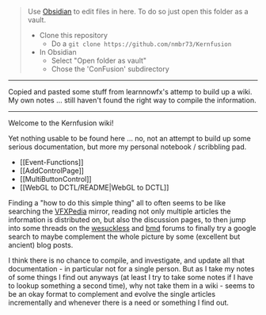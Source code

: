 > Use [Obsidian](https://obsidian.md) to edit files in here. To do so just open this folder as a vault.
>
> - Clone this repository
>   - Do a `git clone https://github.com/nmbr73/Kernfusion`
> - In Obsidian
>   - Select "Open folder as vault"
>   - Chose the 'ConFusion' subdirectory

-----

Copied and pasted some stuff from learnnowfx's attemp to build up a wiki. My own notes ... still haven't found the right way to compile the information.

-----

Welcome to the Kernfusion wiki!

Yet nothing usable to be found here ... no, not an attempt to build up some serious documentation, but more my personal notebook / scribbling pad.

* [[Event-Functions]]
* [[AddControlPage]]
* [[MultiButtonControl]]
* [[WebGL to DCTL/README|WebGL to DCTL]]

Finding a "how to do this simple thing" all to often seems to be like searching the [VFXPedia](https://www.steakunderwater.com/VFXPedia/96.0.243.189/index4875.html?title=Main_Page) mirror, reading not only multiple articles the information is distributed on, but also the discussion pages, to then jump into some threads on the [wesuckless](https://www.steakunderwater.com/wesuckless/) and [bmd](https://forum.blackmagicdesign.com) forums to finally try a google search to maybe complement the whole picture by some (excellent but ancient) blog posts.

I think there is no chance to compile, and investigate, and update all that documentation - in particular not for a single person. But as I take my notes of some things I find out anyways (at least I try to take some notes if I have to lookup something a second time), why not take them in a wiki - seems to be an okay format to complement and evolve the single articles incrementally and whenever there is a need or something I find out.
